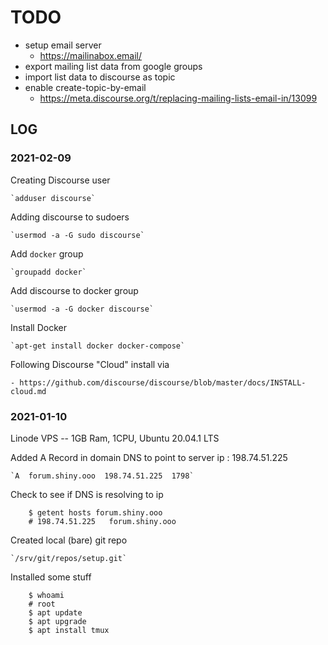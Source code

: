 # TODO

- setup email server
	- https://mailinabox.email/
- export mailing list data from google groups
- import list data to discourse as topic
- enable create-topic-by-email
	- https://meta.discourse.org/t/replacing-mailing-lists-email-in/13099

## LOG

### 2021-02-09

Creating Discourse user

	`adduser discourse`

Adding discourse to sudoers

	`usermod -a -G sudo discourse`

Add `docker` group
	
	`groupadd docker`

Add discourse to docker group

	`usermod -a -G docker discourse`

Install Docker

	`apt-get install docker docker-compose`

Following Discourse "Cloud" install via 

	- https://github.com/discourse/discourse/blob/master/docs/INSTALL-cloud.md



### 2021-01-10

Linode VPS -- 1GB Ram, 1CPU, Ubuntu 20.04.1 LTS


Added A Record in domain DNS to point to server ip : 198.74.51.225

	`A  forum.shiny.ooo  198.74.51.225  1798`


Check to see if DNS is resolving to ip

```
	$ getent hosts forum.shiny.ooo
	# 198.74.51.225   forum.shiny.ooo
```


Created local (bare) git repo

	`/srv/git/repos/setup.git`


Installed some stuff

```
	$ whoami
	# root
	$ apt update
	$ apt upgrade
	$ apt install tmux
```
